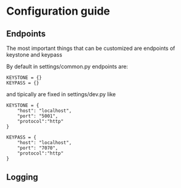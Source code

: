 # Configuration guide

## Endpoints
The most important things that can be customized are endpoints of keystone and keypass

By default in settings/common.py endpoints are:
```
KEYSTONE = {}
KEYPASS = {}
```

and tipically are fixed in settings/dev.py like
```
KEYSTONE = {
    "host": "localhost",
    "port": "5001",
    "protocol":"http"
}

KEYPASS = {
    "host": "localhost",
    "port": "7070",
    "protocol":"http"
}
```

## Logging
